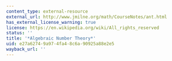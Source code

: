 ```yaml
---
content_type: external-resource
external_url: http://www.jmilne.org/math/CourseNotes/ant.html
has_external_license_warning: true
license: https://en.wikipedia.org/wiki/All_rights_reserved
status: ''
title: '*Algebraic Number Theory*'
uid: e27a6274-9a97-4fa4-8c6a-90925a88e2e5
wayback_url: ''
---
```

